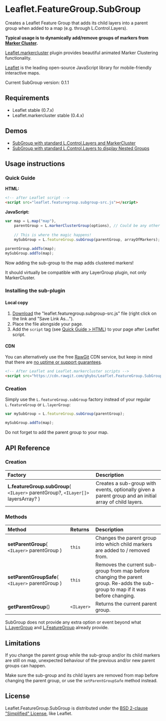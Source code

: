 # Leaflet.FeatureGroup.SubGroup
Creates a Leaflet Feature Group that adds its child layers into a parent group
when added to a map (e.g. through L.Control.Layers).

**Typical usage is to dynamically add/remove groups of markers from
[Marker Cluster](https://github.com/Leaflet/Leaflet.markercluster).**

[Leaflet.markercluster](https://github.com/Leaflet/Leaflet.markercluster) plugin
provides beautiful animated Marker Clustering functionality.

[Leaflet](http://leafletjs.com/) is the leading open-source JavaScript library
for mobile-friendly interactive maps.

Current SubGroup version: 0.1.1



## Requirements
- Leaflet stable (0.7.x)
- Leaflet.markercluster stable (0.4.x)



## Demos
- [SubGroup with standard L.Control.Layers and MarkerCluster](http://ghybs.github.io/Leaflet.FeatureGroup.SubGroup/examples/subGroup-markercluster-controlLayers-realworld.388.html)
- [SubGroup with standard L.Control.Layers to display Nested Groups](http://ghybs.github.io/Leaflet.FeatureGroup.SubGroup/examples/subGroup-controlLayers-nestedGroups.html)



## Usage instructions

### Quick Guide
**HTML:**
```html
<!-- after Leaflet script -->
<script src="leaflet.featuregroup.subgroup-src.js"></script>
```

**JavaScript:**
```javascript
var map = L.map("map"),
    parentGroup = L.markerClusterGroup(options), // Could be any other Layer Group type.
    
    // This is where the magic happens!
    mySubGroup = L.featureGroup.subGroup(parentGroup, arrayOfMarkers);
    
parentGroup.addTo(map);
mySubGroup.addTo(map);
```

Now adding the sub-group to the map adds clustered markers!

It should virtually be compatible with any LayerGroup plugin, not only MarkerCluster.


### Installing the sub-plugin

#### Local copy
1. <a class="test" href="https://raw.githubusercontent.com/ghybs/Leaflet.FeatureGroup.SubGroup/master/leaflet.featuregroup.subgroup-src.js" download="leaflet.featuregroup.subgroup-src.js" target="_blank">Download</a> the "leaflet.featuregroup.subgroup-src.js" file (right click on the link and "Save Link As…").
2. Place the file alongside your page.
3. Add the `script` tag (see [Quick Guide > HTML](#quick-guide)) to your page after
Leaflet script.

#### CDN
You can alternatively use the free [RawGit](https://rawgit.com/) CDN service, but keep in mind that there are [no uptime or support guarantees](https://rawgit.com/faq#no-uptime-guarantee).

```html
<!-- After Leaflet and Leaflet.markercluster scripts -->
<script src="https://cdn.rawgit.com/ghybs/Leaflet.FeatureGroup.SubGroup/36dce609b005cbaa488476f7ab28ab8b178139e9/leaflet.featuregroup.subgroup-src.js"></script>
```


### Creation
Simply use the `L.featureGroup.subGroup` factory instead of your regular `L.featureGroup` or `L.layerGroup`:

```javascript
var mySubGroup = L.featureGroup.subGroup(parentGroup);

mySubGroup.addTo(map);
```

Do not forget to add the parent group to your map.



## API Reference

### Creation
| Factory | Description |
| :------ | :---------- |
| **L.featureGroup.subGroup**( `<ILayer>` parentGroup?, `<ILayer[]>` layersArray? ) | Creates a sub-group with events, optionally given a parent group and an initial array of child layers. |


### Methods
| Method  | Returns  | Description |
| :------ | :------- | :---------- |
| **setParentGroup**( `<ILayer>` parentGroup ) | `this` | Changes the parent group into which child markers are added to / removed from. |
| **setParentGroupSafe**( `<ILayer>` parentGroup ) | `this` | Removes the current sub-group from map before changing the parent group. Re-adds the sub-group to map if it was before changing. |
| **getParentGroup**() | `<ILayer>` | Returns the current parent group. |

SubGroup does not provide any extra option or event beyond what
[L.LayerGroup](http://leafletjs.com/reference.html#layergroup) and
[L.FeatureGroup](http://leafletjs.com/reference.html#featuregroup) already provide.


## Limitations
If you change the parent group while the sub-group and/or its child markers are still on map, unexpected behaviour of the previous and/or new parent groups can happen.

Make sure the sub-group and its child layers are removed from map before changing the parent group, or use the `setParentGroupSafe` method instead.



## License
Leaflet.FeatureGroup.SubGroup is distributed under the [BSD 2-clause "Simplified" License](http://choosealicense.com/licenses/bsd-2-clause/), like Leaflet.
